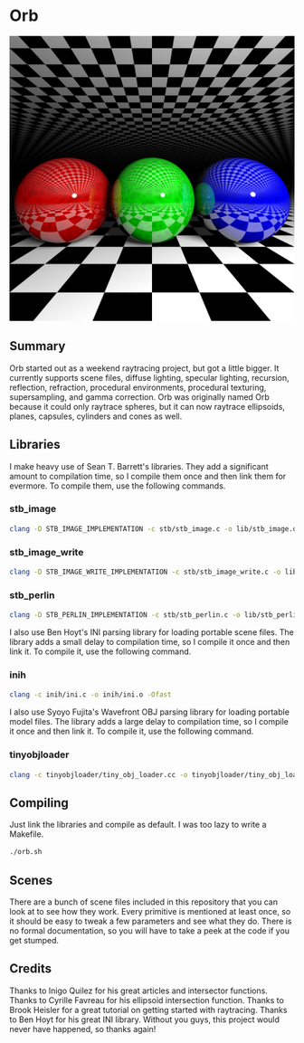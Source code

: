 # Orb

![Alt text](https://github.com/CobaltXII/orb/blob/master/img/orb_soft_shadow.png?raw=true)

## Summary

Orb started out as a weekend raytracing project, but got a little bigger. It currently supports scene files, diffuse lighting, specular lighting, recursion, reflection, refraction, procedural environments, procedural texturing, supersampling, and gamma correction. Orb was originally named Orb because it could only raytrace spheres, but it can now raytrace ellipsoids, planes, capsules, cylinders and cones as well.

## Libraries

I make heavy use of Sean T. Barrett's libraries. They add a significant amount to compilation time, so I compile them once and then link them for evermore. To compile them, use the following commands.

### stb_image

```bash
clang -D STB_IMAGE_IMPLEMENTATION -c stb/stb_image.c -o lib/stb_image.o -Ofast
```

### stb_image_write

```bash
clang -D STB_IMAGE_WRITE_IMPLEMENTATION -c stb/stb_image_write.c -o lib/stb_image_write.o -Ofast
```

### stb_perlin

```bash
clang -D STB_PERLIN_IMPLEMENTATION -c stb/stb_perlin.c -o lib/stb_perlin.o -Ofast
```

I also use Ben Hoyt's INI parsing library for loading portable scene files. The library adds a small delay to compilation time, so I compile it once and then link it. To compile it, use the following command.

### inih

```bash
clang -c inih/ini.c -o inih/ini.o -Ofast
```

I also use Syoyo Fujita's Wavefront OBJ parsing library for loading portable model files. The library adds a large delay to compilation time, so I compile it once and then link it. To compile it, use the following command.

### tinyobjloader

```bash
clang -c tinyobjloader/tiny_obj_loader.cc -o tinyobjloader/tiny_obj_loader.o -Ofast
```

## Compiling

Just link the libraries and compile as default. I was too lazy to write a Makefile.

```bash
./orb.sh
```

## Scenes

There are a bunch of scene files included in this repository that you can look at to see how they work. Every primitive is mentioned at least once, so it should be easy to tweak a few parameters and see what they do. There is no formal documentation, so you will have to take a peek at the code if you get stumped.

## Credits

Thanks to Inigo Quilez for his great articles and intersector functions. Thanks to Cyrille Favreau for his ellipsoid intersection function. Thanks to Brook Heisler for a great tutorial on getting started with raytracing. Thanks to Ben Hoyt for his great INI library. Without you guys, this project would never have happened, so thanks again!